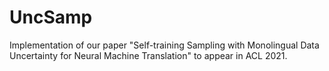 # UncSamp
Implementation of our paper "Self-training Sampling with Monolingual Data Uncertainty for Neural Machine Translation" to appear in ACL 2021.
